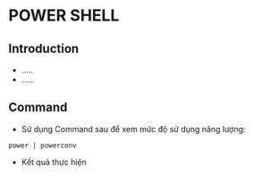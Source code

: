 # POWER SHELL

## Introduction

- .....
- .....

## Command

- Sử dụng Command sau để xem mức độ sử dụng năng lượng:

```
power | powerconv
``` 
- Kết quả thực hiện